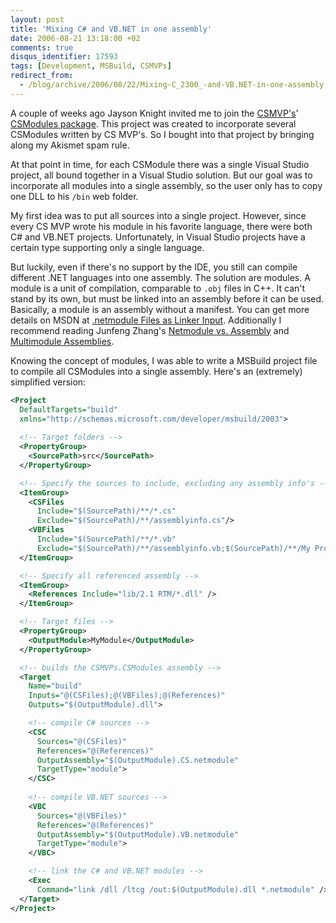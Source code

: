 ```yaml
---
layout: post
title: 'Mixing C# and VB.NET in one assembly'
date: 2006-08-21 13:18:00 +02
comments: true
disqus_identifier: 17593
tags: [Development, MSBuild, CSMVPs]
redirect_from:
  - /blog/archive/2006/08/22/Mixing-C_2300_-and-VB.NET-in-one-assembly.aspx
---
```


A couple of weeks ago Jayson Knight invited me to join the [CSMVP's](http://csmvps.com/)' [CSModules package](http://csmvps.com/blogs/news/archive/2006/08/14/Community-Server-MVP_2700_s-Alabaster-CSModule-Package.aspx). This project was created to incorporate several CSModules written by CS MVP's. So I bought into that project by bringing along my Akismet spam rule.

At that point in time, for each CSModule there was a single Visual Studio project, all bound together in a Visual Studio solution. But our goal was to incorporate all modules into a single assembly, so the user only has to copy one DLL to his `/bin` web folder.

My first idea was to put all sources into a single project. However, since every CS MVP wrote his module in his favorite language, there were both C\# and VB.NET projects. Unfortunately, in Visual Studio projects have a certain type supporting only a single language.

But luckily, even if there's no support by the IDE, you still can compile different .NET languages into one assembly. The solution are modules. A module is a unit of compilation, comparable to `.obj` files in C++. It can't stand by its own, but must be linked into an assembly before it can be used. Basically, a module is an assembly without a manifest. You can get more details on MSDN at [.netmodule Files as Linker Input](http://msdn2.microsoft.com/en-us/library/k669k83h.aspx). Additionally I recommend reading Junfeng Zhang's [Netmodule vs. Assembly](http://blogs.msdn.com/junfeng/archive/2005/02/12/371683.aspx) and [Multimodule Assemblies](http://blogs.msdn.com/junfeng/archive/2004/07/15/183813.aspx).

Knowing the concept of modules, I was able to write a MSBuild project file to compile all CSModules into a single assembly. Here's an (extremely) simplified version:

``` xml
<Project
  DefaultTargets="build"
  xmlns="http://schemas.microsoft.com/developer/msbuild/2003">
        
  <!-- Target folders -->
  <PropertyGroup>
    <SourcePath>src</SourcePath>
  </PropertyGroup>

  <!-- Specify the sources to include, excluding any assembly info's -->
  <ItemGroup>
    <CSFiles
      Include="$(SourcePath)/**/*.cs"
      Exclude="$(SourcePath)/**/assemblyinfo.cs"/>
    <VBFiles 
      Include="$(SourcePath)/**/*.vb" 
      Exclude="$(SourcePath)/**/assemblyinfo.vb;$(SourcePath)/**/My Project/*"/>
  </ItemGroup>

  <!-- Specify all referenced assembly -->
  <ItemGroup>
    <References Include="lib/2.1 RTM/*.dll" />
  </ItemGroup>

  <!-- Target files -->
  <PropertyGroup>
    <OutputModule>MyModule</OutputModule>
  </PropertyGroup>

  <!-- builds the CSMVPs.CSModules assembly -->
  <Target 
    Name="build"
    Inputs="@(CSFiles);@(VBFiles);@(References)" 
    Outputs="$(OutputModule).dll">

    <!-- compile C# sources -->
    <CSC
      Sources="@(CSFiles)"
      References="@(References)" 
      OutputAssembly="$(OutputModule).CS.netmodule"
      TargetType="module">
    </CSC>
      
    <!-- compile VB.NET sources -->
    <VBC
      Sources="@(VBFiles)"
      References="@(References)" 
      OutputAssembly="$(OutputModule).VB.netmodule"
      TargetType="module">
    </VBC>

    <!-- link the C# and VB.NET modules -->
    <Exec 
      Command="link /dll /ltcg /out:$(OutputModule).dll *.netmodule" />
  </Target>
</Project>
```